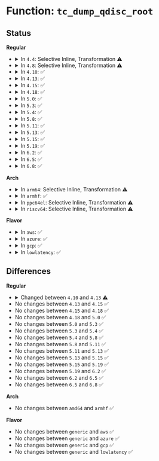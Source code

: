 # Function: <code>tc_dump_qdisc_root</code>

## Status
<b>Regular</b>
<ul>
<li>
<details>
<summary>In <code>4.4</code>: Selective Inline, Transformation ⚠️</summary>

**Collision:** Unique Static

**Inline:** Selective

**Transformation:** True

**Instances:**

```
In net/sched/sch_api.c (ffffffff81743e40)
Location: net/sched/sch_api.c:1430
Inline: True
Direct callers:
  - net/sched/sch_api.c:tc_dump_qdisc
  - net/sched/sch_api.c:tc_dump_qdisc
```
**Symbols:**

```
ffffffff81743e40-ffffffff81743f90: tc_dump_qdisc_root.isra.26 (STB_LOCAL)
```
</details>
</li>
<li>
<details>
<summary>In <code>4.8</code>: Selective Inline, Transformation ⚠️</summary>

**Collision:** Unique Static

**Inline:** Selective

**Transformation:** True

**Instances:**

```
In net/sched/sch_api.c (ffffffff817b0e50)
Location: net/sched/sch_api.c:1432
Inline: True
Direct callers:
  - net/sched/sch_api.c:tc_dump_qdisc
  - net/sched/sch_api.c:tc_dump_qdisc
```
**Symbols:**

```
ffffffff817b0e50-ffffffff817b0fa0: tc_dump_qdisc_root.isra.26 (STB_LOCAL)
```
</details>
</li>
<li>
<details>
<summary>In <code>4.10</code>: ✅</summary>

```c
int tc_dump_qdisc_root(struct Qdisc *root, struct sk_buff *skb, struct netlink_callback *cb, int *q_idx_p, int s_q_idx, bool recur);
```

**Collision:** Unique Static

**Inline:** No

**Transformation:** False

**Instances:**

```
In net/sched/sch_api.c (ffffffff817e0590)
Location: net/sched/sch_api.c:1450
Inline: False
Direct callers:
  - net/sched/sch_api.c:tc_dump_qdisc
  - net/sched/sch_api.c:tc_dump_qdisc
```
**Symbols:**

```
ffffffff817e0590-ffffffff817e0723: tc_dump_qdisc_root (STB_LOCAL)
```
</details>
</li>
<li>
<details>
<summary>In <code>4.13</code>: ✅</summary>

```c
int tc_dump_qdisc_root(struct Qdisc *root, struct sk_buff *skb, struct netlink_callback *cb, int *q_idx_p, int s_q_idx, bool recur, bool dump_invisible);
```

**Collision:** Unique Static

**Inline:** No

**Transformation:** False

**Instances:**

```
In net/sched/sch_api.c (ffffffff817ffa00)
Location: net/sched/sch_api.c:1456
Inline: False
Direct callers:
  - net/sched/sch_api.c:tc_dump_qdisc
  - net/sched/sch_api.c:tc_dump_qdisc
```
**Symbols:**

```
ffffffff817ffa00-ffffffff817ffb8b: tc_dump_qdisc_root (STB_LOCAL)
```
</details>
</li>
<li>
<details>
<summary>In <code>4.15</code>: ✅</summary>

```c
int tc_dump_qdisc_root(struct Qdisc *root, struct sk_buff *skb, struct netlink_callback *cb, int *q_idx_p, int s_q_idx, bool recur, bool dump_invisible);
```

**Collision:** Unique Static

**Inline:** No

**Transformation:** False

**Instances:**

```
In net/sched/sch_api.c (ffffffff8187d7a0)
Location: net/sched/sch_api.c:1433
Inline: False
Direct callers:
  - net/sched/sch_api.c:tc_dump_qdisc
  - net/sched/sch_api.c:tc_dump_qdisc
```
**Symbols:**

```
ffffffff8187d7a0-ffffffff8187d92b: tc_dump_qdisc_root (STB_LOCAL)
```
</details>
</li>
<li>
<details>
<summary>In <code>4.18</code>: ✅</summary>

```c
int tc_dump_qdisc_root(struct Qdisc *root, struct sk_buff *skb, struct netlink_callback *cb, int *q_idx_p, int s_q_idx, bool recur, bool dump_invisible);
```

**Collision:** Unique Static

**Inline:** No

**Transformation:** False

**Instances:**

```
In net/sched/sch_api.c (ffffffff818cfff0)
Location: net/sched/sch_api.c:1571
Inline: False
Direct callers:
  - net/sched/sch_api.c:tc_dump_qdisc
  - net/sched/sch_api.c:tc_dump_qdisc
```
**Symbols:**

```
ffffffff818cfff0-ffffffff818d018c: tc_dump_qdisc_root (STB_LOCAL)
```
</details>
</li>
<li>
<details>
<summary>In <code>5.0</code>: ✅</summary>

```c
int tc_dump_qdisc_root(struct Qdisc *root, struct sk_buff *skb, struct netlink_callback *cb, int *q_idx_p, int s_q_idx, bool recur, bool dump_invisible);
```

**Collision:** Unique Static

**Inline:** No

**Transformation:** False

**Instances:**

```
In net/sched/sch_api.c (ffffffff818fb230)
Location: net/sched/sch_api.c:1667
Inline: False
Direct callers:
  - net/sched/sch_api.c:tc_dump_qdisc
  - net/sched/sch_api.c:tc_dump_qdisc
```
**Symbols:**

```
ffffffff818fb230-ffffffff818fb3cc: tc_dump_qdisc_root (STB_LOCAL)
```
</details>
</li>
<li>
<details>
<summary>In <code>5.3</code>: ✅</summary>

```c
int tc_dump_qdisc_root(struct Qdisc *root, struct sk_buff *skb, struct netlink_callback *cb, int *q_idx_p, int s_q_idx, bool recur, bool dump_invisible);
```

**Collision:** Unique Static

**Inline:** No

**Transformation:** False

**Instances:**

```
In net/sched/sch_api.c (ffffffff8195ac60)
Location: net/sched/sch_api.c:1673
Inline: False
Direct callers:
  - net/sched/sch_api.c:tc_dump_qdisc
  - net/sched/sch_api.c:tc_dump_qdisc
```
**Symbols:**

```
ffffffff8195ac60-ffffffff8195ae16: tc_dump_qdisc_root (STB_LOCAL)
```
</details>
</li>
<li>
<details>
<summary>In <code>5.4</code>: ✅</summary>

```c
int tc_dump_qdisc_root(struct Qdisc *root, struct sk_buff *skb, struct netlink_callback *cb, int *q_idx_p, int s_q_idx, bool recur, bool dump_invisible);
```

**Collision:** Unique Static

**Inline:** No

**Transformation:** False

**Instances:**

```
In net/sched/sch_api.c (ffffffff81991110)
Location: net/sched/sch_api.c:1673
Inline: False
Direct callers:
  - net/sched/sch_api.c:tc_dump_qdisc
  - net/sched/sch_api.c:tc_dump_qdisc
```
**Symbols:**

```
ffffffff81991110-ffffffff819912c6: tc_dump_qdisc_root (STB_LOCAL)
```
</details>
</li>
<li>
<details>
<summary>In <code>5.8</code>: ✅</summary>

```c
int tc_dump_qdisc_root(struct Qdisc *root, struct sk_buff *skb, struct netlink_callback *cb, int *q_idx_p, int s_q_idx, bool recur, bool dump_invisible);
```

**Collision:** Unique Static

**Inline:** No

**Transformation:** False

**Instances:**

```
In net/sched/sch_api.c (ffffffff81a69120)
Location: net/sched/sch_api.c:1683
Inline: False
Direct callers:
  - net/sched/sch_api.c:tc_dump_qdisc
  - net/sched/sch_api.c:tc_dump_qdisc
```
**Symbols:**

```
ffffffff81a69120-ffffffff81a692d3: tc_dump_qdisc_root (STB_LOCAL)
```
</details>
</li>
<li>
<details>
<summary>In <code>5.11</code>: ✅</summary>

```c
int tc_dump_qdisc_root(struct Qdisc *root, struct sk_buff *skb, struct netlink_callback *cb, int *q_idx_p, int s_q_idx, bool recur, bool dump_invisible);
```

**Collision:** Unique Static

**Inline:** No

**Transformation:** False

**Instances:**

```
In net/sched/sch_api.c (ffffffff81a71860)
Location: net/sched/sch_api.c:1684
Inline: False
Direct callers:
  - net/sched/sch_api.c:tc_dump_qdisc
  - net/sched/sch_api.c:tc_dump_qdisc
```
**Symbols:**

```
ffffffff81a71860-ffffffff81a71a13: tc_dump_qdisc_root (STB_LOCAL)
```
</details>
</li>
<li>
<details>
<summary>In <code>5.13</code>: ✅</summary>

```c
int tc_dump_qdisc_root(struct Qdisc *root, struct sk_buff *skb, struct netlink_callback *cb, int *q_idx_p, int s_q_idx, bool recur, bool dump_invisible);
```

**Collision:** Unique Static

**Inline:** No

**Transformation:** False

**Instances:**

```
In net/sched/sch_api.c (ffffffff81a5a220)
Location: net/sched/sch_api.c:1684
Inline: False
Direct callers:
  - net/sched/sch_api.c:tc_dump_qdisc
  - net/sched/sch_api.c:tc_dump_qdisc
```
**Symbols:**

```
ffffffff81a5a220-ffffffff81a5a3d3: tc_dump_qdisc_root (STB_LOCAL)
```
</details>
</li>
<li>
<details>
<summary>In <code>5.15</code>: ✅</summary>

```c
int tc_dump_qdisc_root(struct Qdisc *root, struct sk_buff *skb, struct netlink_callback *cb, int *q_idx_p, int s_q_idx, bool recur, bool dump_invisible);
```

**Collision:** Unique Static

**Inline:** No

**Transformation:** False

**Instances:**

```
In net/sched/sch_api.c (ffffffff81b13350)
Location: net/sched/sch_api.c:1690
Inline: False
Direct callers:
  - net/sched/sch_api.c:tc_dump_qdisc
  - net/sched/sch_api.c:tc_dump_qdisc
```
**Symbols:**

```
ffffffff81b13350-ffffffff81b13529: tc_dump_qdisc_root (STB_LOCAL)
```
</details>
</li>
<li>
<details>
<summary>In <code>5.19</code>: ✅</summary>

```c
int tc_dump_qdisc_root(struct Qdisc *root, struct sk_buff *skb, struct netlink_callback *cb, int *q_idx_p, int s_q_idx, bool recur, bool dump_invisible);
```

**Collision:** Unique Static

**Inline:** No

**Transformation:** False

**Instances:**

```
In net/sched/sch_api.c (ffffffff81c99f30)
Location: net/sched/sch_api.c:1681
Inline: False
Direct callers:
  - net/sched/sch_api.c:tc_dump_qdisc
  - net/sched/sch_api.c:tc_dump_qdisc
```
**Symbols:**

```
ffffffff81c99f30-ffffffff81c9a14f: tc_dump_qdisc_root (STB_LOCAL)
```
</details>
</li>
<li>
<details>
<summary>In <code>6.2</code>: ✅</summary>

```c
int tc_dump_qdisc_root(struct Qdisc *root, struct sk_buff *skb, struct netlink_callback *cb, int *q_idx_p, int s_q_idx, bool recur, bool dump_invisible);
```

**Collision:** Unique Static

**Inline:** No

**Transformation:** False

**Instances:**

```
In net/sched/sch_api.c (ffffffff81e56290)
Location: net/sched/sch_api.c:1699
Inline: False
Direct callers:
  - net/sched/sch_api.c:tc_dump_qdisc
  - net/sched/sch_api.c:tc_dump_qdisc
```
**Symbols:**

```
ffffffff81e56290-ffffffff81e564af: tc_dump_qdisc_root (STB_LOCAL)
```
</details>
</li>
<li>
<details>
<summary>In <code>6.5</code>: ✅</summary>

```c
int tc_dump_qdisc_root(struct Qdisc *root, struct sk_buff *skb, struct netlink_callback *cb, int *q_idx_p, int s_q_idx, bool recur, bool dump_invisible);
```

**Collision:** Unique Static

**Inline:** No

**Transformation:** False

**Instances:**

```
In net/sched/sch_api.c (ffffffff81eb2650)
Location: net/sched/sch_api.c:1768
Inline: False
Direct callers:
  - net/sched/sch_api.c:tc_dump_qdisc
  - net/sched/sch_api.c:tc_dump_qdisc
```
**Symbols:**

```
ffffffff81eb2650-ffffffff81eb2875: tc_dump_qdisc_root (STB_LOCAL)
```
</details>
</li>
<li>
<details>
<summary>In <code>6.8</code>: ✅</summary>

```c
int tc_dump_qdisc_root(struct Qdisc *root, struct sk_buff *skb, struct netlink_callback *cb, int *q_idx_p, int s_q_idx, bool recur, bool dump_invisible);
```

**Collision:** Unique Static

**Inline:** No

**Transformation:** False

**Instances:**

```
In net/sched/sch_api.c (ffffffff81f75100)
Location: net/sched/sch_api.c:1797
Inline: False
Direct callers:
  - net/sched/sch_api.c:tc_dump_qdisc
  - net/sched/sch_api.c:tc_dump_qdisc
```
**Symbols:**

```
ffffffff81f75100-ffffffff81f75325: tc_dump_qdisc_root (STB_LOCAL)
```
</details>
</li>
</ul>
<b>Arch</b>
<ul>
<li>
<details>
<summary>In <code>arm64</code>: Selective Inline, Transformation ⚠️</summary>

**Collision:** Unique Static

**Inline:** Selective

**Transformation:** True

**Instances:**

```
In net/sched/sch_api.c (ffff800010c3d5a0)
Location: net/sched/sch_api.c:1673
Inline: True
Direct callers:
  - net/sched/sch_api.c:tc_dump_qdisc
  - net/sched/sch_api.c:tc_dump_qdisc
```
**Symbols:**

```
ffff800010c3d5a0-ffff800010c3d75c: tc_dump_qdisc_root.isra.0 (STB_LOCAL)
```
</details>
</li>
<li>
<details>
<summary>In <code>armhf</code>: ✅</summary>

```c
int tc_dump_qdisc_root(struct Qdisc *root, struct sk_buff *skb, struct netlink_callback *cb, int *q_idx_p, int s_q_idx, bool recur, bool dump_invisible);
```

**Collision:** Unique Static

**Inline:** No

**Transformation:** False

**Instances:**

```
In net/sched/sch_api.c (c0d4f0bc)
Location: net/sched/sch_api.c:1673
Inline: False
Direct callers:
  - net/sched/sch_api.c:tc_dump_qdisc
  - net/sched/sch_api.c:tc_dump_qdisc
```
**Symbols:**

```
c0d4f0bc-c0d4f27c: tc_dump_qdisc_root (STB_LOCAL)
```
</details>
</li>
<li>
<details>
<summary>In <code>ppc64el</code>: Selective Inline, Transformation ⚠️</summary>

**Collision:** Unique Static

**Inline:** Selective

**Transformation:** True

**Instances:**

```
In net/sched/sch_api.c (c000000000d36ed0)
Location: net/sched/sch_api.c:1673
Inline: True
Direct callers:
  - net/sched/sch_api.c:tc_dump_qdisc
  - net/sched/sch_api.c:tc_dump_qdisc
```
**Symbols:**

```
c000000000d36ed0-c000000000d37140: tc_dump_qdisc_root.isra.0 (STB_LOCAL)
```
</details>
</li>
<li>
<details>
<summary>In <code>riscv64</code>: Selective Inline, Transformation ⚠️</summary>

**Collision:** Unique Static

**Inline:** Selective

**Transformation:** True

**Instances:**

```
In net/sched/sch_api.c (ffffffe0007ada02)
Location: net/sched/sch_api.c:1673
Inline: True
Direct callers:
  - net/sched/sch_api.c:tc_dump_qdisc
  - net/sched/sch_api.c:tc_dump_qdisc
```
**Symbols:**

```
ffffffe0007ada02-ffffffe0007adb46: tc_dump_qdisc_root.isra.0 (STB_LOCAL)
```
</details>
</li>
</ul>
<b>Flavor</b>
<ul>
<li>
<details>
<summary>In <code>aws</code>: ✅</summary>

```c
int tc_dump_qdisc_root(struct Qdisc *root, struct sk_buff *skb, struct netlink_callback *cb, int *q_idx_p, int s_q_idx, bool recur, bool dump_invisible);
```

**Collision:** Unique Static

**Inline:** No

**Transformation:** False

**Instances:**

```
In net/sched/sch_api.c (ffffffff81930f80)
Location: net/sched/sch_api.c:1673
Inline: False
Direct callers:
  - net/sched/sch_api.c:tc_dump_qdisc
  - net/sched/sch_api.c:tc_dump_qdisc
```
**Symbols:**

```
ffffffff81930f80-ffffffff81931136: tc_dump_qdisc_root (STB_LOCAL)
```
</details>
</li>
<li>
<details>
<summary>In <code>azure</code>: ✅</summary>

```c
int tc_dump_qdisc_root(struct Qdisc *root, struct sk_buff *skb, struct netlink_callback *cb, int *q_idx_p, int s_q_idx, bool recur, bool dump_invisible);
```

**Collision:** Unique Static

**Inline:** No

**Transformation:** False

**Instances:**

```
In net/sched/sch_api.c (ffffffff818eaa80)
Location: net/sched/sch_api.c:1673
Inline: False
Direct callers:
  - net/sched/sch_api.c:tc_dump_qdisc
  - net/sched/sch_api.c:tc_dump_qdisc
```
**Symbols:**

```
ffffffff818eaa80-ffffffff818eac36: tc_dump_qdisc_root (STB_LOCAL)
```
</details>
</li>
<li>
<details>
<summary>In <code>gcp</code>: ✅</summary>

```c
int tc_dump_qdisc_root(struct Qdisc *root, struct sk_buff *skb, struct netlink_callback *cb, int *q_idx_p, int s_q_idx, bool recur, bool dump_invisible);
```

**Collision:** Unique Static

**Inline:** No

**Transformation:** False

**Instances:**

```
In net/sched/sch_api.c (ffffffff81982110)
Location: net/sched/sch_api.c:1673
Inline: False
Direct callers:
  - net/sched/sch_api.c:tc_dump_qdisc
  - net/sched/sch_api.c:tc_dump_qdisc
```
**Symbols:**

```
ffffffff81982110-ffffffff819822c6: tc_dump_qdisc_root (STB_LOCAL)
```
</details>
</li>
<li>
<details>
<summary>In <code>lowlatency</code>: ✅</summary>

```c
int tc_dump_qdisc_root(struct Qdisc *root, struct sk_buff *skb, struct netlink_callback *cb, int *q_idx_p, int s_q_idx, bool recur, bool dump_invisible);
```

**Collision:** Unique Static

**Inline:** No

**Transformation:** False

**Instances:**

```
In net/sched/sch_api.c (ffffffff819a4650)
Location: net/sched/sch_api.c:1673
Inline: False
Direct callers:
  - net/sched/sch_api.c:tc_dump_qdisc
  - net/sched/sch_api.c:tc_dump_qdisc
```
**Symbols:**

```
ffffffff819a4650-ffffffff819a4806: tc_dump_qdisc_root (STB_LOCAL)
```
</details>
</li>
</ul>

## Differences
<b>Regular</b>
<ul>
<li>
<details>
<summary>Changed between <code>4.10</code> and <code>4.13</code> ⚠️</summary>
<ul>
<li>
<b>Param added. </b>
<code>bool dump_invisible</code>
</li>
</ul>
</details>
</li>
<li>
No changes between <code>4.13</code> and <code>4.15</code> ✅
</li>
<li>
No changes between <code>4.15</code> and <code>4.18</code> ✅
</li>
<li>
No changes between <code>4.18</code> and <code>5.0</code> ✅
</li>
<li>
No changes between <code>5.0</code> and <code>5.3</code> ✅
</li>
<li>
No changes between <code>5.3</code> and <code>5.4</code> ✅
</li>
<li>
No changes between <code>5.4</code> and <code>5.8</code> ✅
</li>
<li>
No changes between <code>5.8</code> and <code>5.11</code> ✅
</li>
<li>
No changes between <code>5.11</code> and <code>5.13</code> ✅
</li>
<li>
No changes between <code>5.13</code> and <code>5.15</code> ✅
</li>
<li>
No changes between <code>5.15</code> and <code>5.19</code> ✅
</li>
<li>
No changes between <code>5.19</code> and <code>6.2</code> ✅
</li>
<li>
No changes between <code>6.2</code> and <code>6.5</code> ✅
</li>
<li>
No changes between <code>6.5</code> and <code>6.8</code> ✅
</li>
</ul>
<b>Arch</b>
<ul>
<li>
No changes between <code>amd64</code> and <code>armhf</code> ✅
</li>
</ul>
<b>Flavor</b>
<ul>
<li>
No changes between <code>generic</code> and <code>aws</code> ✅
</li>
<li>
No changes between <code>generic</code> and <code>azure</code> ✅
</li>
<li>
No changes between <code>generic</code> and <code>gcp</code> ✅
</li>
<li>
No changes between <code>generic</code> and <code>lowlatency</code> ✅
</li>
</ul>
